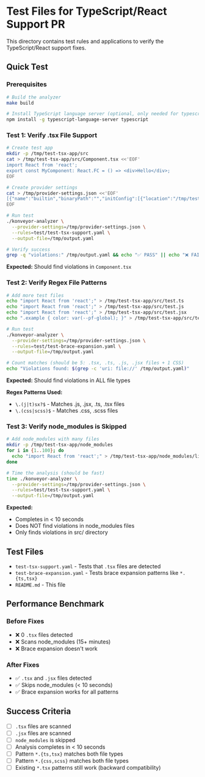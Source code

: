 # Test Files for TypeScript/React Support PR

This directory contains test rules and applications to verify the TypeScript/React support fixes.

## Quick Test

### Prerequisites
```bash
# Build the analyzer
make build

# Install TypeScript language server (optional, only needed for typescript.referenced tests)
npm install -g typescript-language-server typescript
```

### Test 1: Verify .tsx File Support

```bash
# Create test app
mkdir -p /tmp/test-tsx-app/src
cat > /tmp/test-tsx-app/src/Component.tsx <<'EOF'
import React from 'react';
export const MyComponent: React.FC = () => <div>Hello</div>;
EOF

# Create provider settings
cat > /tmp/provider-settings.json <<'EOF'
[{"name":"builtin","binaryPath":"","initConfig":[{"location":"/tmp/test-tsx-app","analysisMode":"full"}]}]
EOF

# Run test
./konveyor-analyzer \
  --provider-settings=/tmp/provider-settings.json \
  --rules=test/test-tsx-support.yaml \
  --output-file=/tmp/output.yaml

# Verify success
grep -q "violations:" /tmp/output.yaml && echo "✅ PASS" || echo "❌ FAIL"
```

**Expected:** Should find violations in `Component.tsx`

### Test 2: Verify Regex File Patterns

```bash
# Add more test files
echo "import React from 'react';" > /tmp/test-tsx-app/src/test.ts
echo "import React from 'react';" > /tmp/test-tsx-app/src/test.js
echo "import React from 'react';" > /tmp/test-tsx-app/src/test.jsx
echo ".example { color: var(--pf-global); }" > /tmp/test-tsx-app/src/test.css

# Run test
./konveyor-analyzer \
  --provider-settings=/tmp/provider-settings.json \
  --rules=test/test-brace-expansion.yaml \
  --output-file=/tmp/output.yaml

# Count matches (should be 5: .tsx, .ts, .js, .jsx files + 1 CSS)
echo "Violations found: $(grep -c 'uri: file://' /tmp/output.yaml)"
```

**Expected:** Should find violations in ALL file types

**Regex Patterns Used:**
- `\.(j|t)sx?$` - Matches .js, .jsx, .ts, .tsx files
- `\.(css|scss)$` - Matches .css, .scss files

### Test 3: Verify node_modules is Skipped

```bash
# Add node_modules with many files
mkdir -p /tmp/test-tsx-app/node_modules
for i in {1..100}; do
  echo "import React from 'react';" > /tmp/test-tsx-app/node_modules/lib$i.tsx
done

# Time the analysis (should be fast)
time ./konveyor-analyzer \
  --provider-settings=/tmp/provider-settings.json \
  --rules=test/test-tsx-support.yaml \
  --output-file=/tmp/output.yaml
```

**Expected:**
- Completes in < 10 seconds
- Does NOT find violations in node_modules files
- Only finds violations in src/ directory

## Test Files

- `test-tsx-support.yaml` - Tests that `.tsx` files are detected
- `test-brace-expansion.yaml` - Tests brace expansion patterns like `*.{ts,tsx}`
- `README.md` - This file

## Performance Benchmark

### Before Fixes
- ❌ 0 `.tsx` files detected
- ❌ Scans node_modules (15+ minutes)
- ❌ Brace expansion doesn't work

### After Fixes
- ✅ `.tsx` and `.jsx` files detected
- ✅ Skips node_modules (< 10 seconds)
- ✅ Brace expansion works for all patterns

## Success Criteria

- [ ] `.tsx` files are scanned
- [ ] `.jsx` files are scanned
- [ ] `node_modules` is skipped
- [ ] Analysis completes in < 10 seconds
- [ ] Pattern `*.{ts,tsx}` matches both file types
- [ ] Pattern `*.{css,scss}` matches both file types
- [ ] Existing `*.tsx` patterns still work (backward compatibility)
